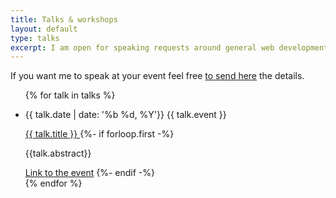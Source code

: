 ```yaml
---
title: Talks & workshops
layout: default
type: talks
excerpt: I am open for speaking requests around general web development, performance, developer experience, animation and design systems.
---
```


If you want me to speak at your event feel free [to send here](mailto:vinaynb@gmail.com) the details.

<ul class="list">
{% for talk in talks %}
  <li class="list__item">
    <p class="list__item--info">{{ talk.date | date: '%b %d, %Y'}}
    <span class="list__item--highlight">{{ talk.event }}</span></p>
    <a
      class="list__item--title"
      alt="{{ talk.title }}"
      href="{{ talk.url }}" 
      target="_blank"
      rel="noopener noreferrer"
    >
      {{ talk.title }}
    </a>
    {%- if forloop.first -%}
    <p class="list__item--excerpt">{{talk.abstract}}</p>
    <a class="list--cta" href="{{ talk.url }}">Link to the event</a>
    {%- endif -%}
  </li>
{% endfor %}
</ul>
